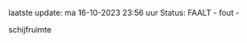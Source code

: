 laatste update: 
ma 16-10-2023 23:56   uur 
Status: FAALT - fout - 
<div class="service R">schijfruimte</div>
